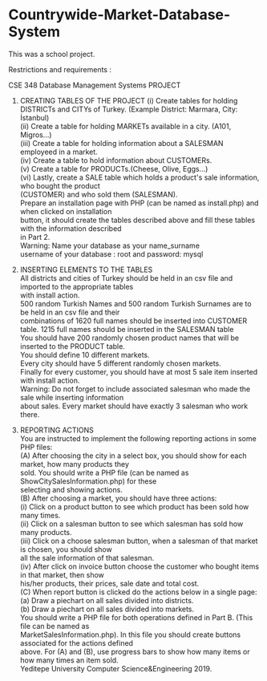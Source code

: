 # Countrywide-Market-Database-System
 
This was a school project.

Restrictions and requirements :

CSE 348 Database Management Systems
PROJECT


1. CREATING TABLES OF THE PROJECT
(i) Create tables for holding DISTRICTs and CITYs of Turkey. (Example District: Marmara, City:
İstanbul)  
(ii) Create a table for holding MARKETs available in a city. (A101, Migros...)  
(iii) Create a table for holding information about a SALESMAN employeed in a market.  
(iv) Create a table to hold information about CUSTOMERs.  
(v) Create a table for PRODUCTs.(Cheese, Olive, Eggs...)  
(vi) Lastly, create a SALE table which holds a product's sale information, who bought the product  
(CUSTOMER) and who sold them (SALESMAN).  
Prepare an installation page with PHP (can be named as install.php) and when clicked on installation  
button, it should create the tables described above and fill these tables with the information described  
in Part 2.  
Warning: Name your database as your name_surname  
username of your database : root and password: mysql  


2. INSERTING ELEMENTS TO THE TABLES   
All districts and cities of Turkey should be held in an csv file and imported to the appropriate tables  
with install action.  
500 random Turkish Names and 500 random Turkish Surnames are to be held in an csv file and their  
combinations of 1620 full names should be inserted into CUSTOMER table. 1215 full names should
be inserted in the SALESMAN table  
You should have 200 randomly chosen product names that will be inserted to the PRODUCT table.  
You should define 10 different markets.  
Every city should have 5 different randomly chosen markets.  
Finally for every customer, you should have at most 5 sale item inserted with install action.  
Warning: Do not forget to include associated salesman who made the sale while inserting information  
about sales. Every market should have exactly 3 salesman who work there.  


3. REPORTING ACTIONS  
You are instructed to implement the following reporting actions in some PHP files:  
(A) After choosing the city in a select box, you should show for each market, how many products they  
sold. You should write a PHP file (can be named as ShowCitySalesInformation.php) for these  
selecting and showing actions.  
(B) After choosing a market, you should have three actions:  
(i) Click on a product button to see which product has been sold how many times.  
(ii) Click on a salesman button to see which salesman has sold how many products.  
(iii) Click on a choose salesman button, when a salesman of that market is chosen, you should show  
all the sale information of that salesman.  
(iv) After click on invoice button choose the customer who bought items in that market, then show  
his/her products, their prices, sale date and total cost.  
(C) When report button is clicked do the actions below in a single page:  
(a) Draw a piechart on all sales divided into districts.  
(b) Draw a piechart on all sales divided into markets.  
You should write a PHP file for both operations defined in Part B. (This file can be named as  
MarketSalesInformation.php). In this file you should create buttons associated for the actions defined  
above. For (A) and (B), use progress bars to show how many items or how many times an item sold.  
Yeditepe University Computer Science&Engineering 2019.  
